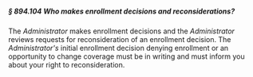 ##### § 894.104 Who makes enrollment decisions and reconsiderations? #####

The *Administrator* makes enrollment decisions and the *Administrator* reviews requests for reconsideration of an enrollment decision. The *Administrator's* initial enrollment decision denying enrollment or an opportunity to change coverage must be in writing and must inform you about your right to reconsideration.